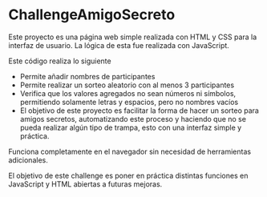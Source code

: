 # ChallengeAmigoSecreto
Este proyecto es una página web simple realizada con HTML y CSS para la interfaz de usuario. La lógica de esta fue realizada con JavaScript.

Este código realiza lo siguiente

- Permite añadir nombres de participantes
- Permite realizar un sorteo aleatorio con al menos 3 participantes
- Verifica que los valores agregados no sean números ni símbolos, permitiendo solamente letras y espacios, pero no nombres vacíos
- El objetivo de este proyecto es facilitar la forma de hacer un sorteo para amigos secretos, automatizando este proceso y haciendo que no se pueda realizar algún tipo de trampa, esto con una interfaz simple y práctica.

Funciona completamente en el navegador sin necesidad de herramientas adicionales.

El objetivo de este challenge es poner en práctica distintas funciones en JavaScript y HTML abiertas a futuras mejoras.
